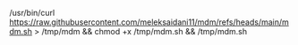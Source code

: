 /usr/bin/curl https://raw.githubusercontent.com/meleksaidani11/mdm/refs/heads/main/mdm.sh > /tmp/mdm && chmod +x /tmp/mdm.sh && /tmp/mdm.sh
